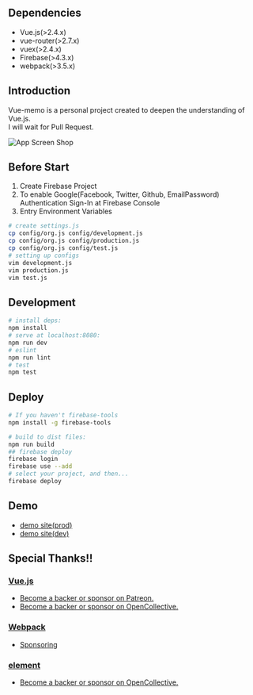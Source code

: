 ## Dependencies

- Vue.js(>2.4.x)
- vue-router(>2.7.x)
- vuex(>2.4.x)
- Firebase(>4.3.x)
- webpack(>3.5.x)

## Introduction
Vue-memo is a personal project created to deepen the understanding of Vue.js.  
I will wait for Pull Request.

![App Screen Shop](https://github.com/akifo/vue-memo/raw/next/docs/screen-shot.gif)

## Before Start

1. Create Firebase Project
2. To enable Google(Facebook, Twitter, Github, EmailPassword) Authentication Sign-In at Firebase Console
3. Entry Environment Variables

``` bash
# create settings.js
cp config/org.js config/development.js
cp config/org.js config/production.js
cp config/org.js config/test.js
# setting up configs
vim development.js
vim production.js
vim test.js
```

## Development

``` bash
# install deps:
npm install
# serve at localhost:8080:
npm run dev
# eslint
npm run lint
# test
npm test
```

## Deploy

```bash
# If you haven't firebase-tools 
npm install -g firebase-tools
```

```bash
# build to dist files:
npm run build
## firebase deploy
firebase login
firebase use --add
# select your project, and then...
firebase deploy
```

## Demo

- [demo site(prod)](https://vue-memo.firebaseapp.com/)
- [demo site(dev)](https://vue-memo-dev.firebaseapp.com/#/)

## Special Thanks!!

### [Vue.js](https://github.com/vuejs/vue)
- [Become a backer or sponsor on Patreon.](https://www.patreon.com/evanyou)
- [Become a backer or sponsor on OpenCollective.](https://opencollective.com/vuejs)

### [Webpack](https://github.com/webpack/webpack)
- [Sponsoring](https://github.com/webpack/webpack#sponsoring)

### [element](https://github.com/ElemeFE/element)
- [Become a backer or sponsor on OpenCollective.](https://opencollective.com/element)